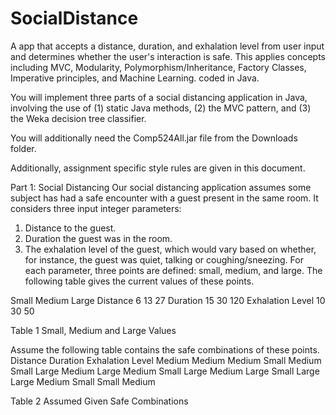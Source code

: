 # SocialDistance
A app that accepts a distance, duration, and exhalation level from user input and determines whether the user's interaction is safe. This applies concepts including MVC, Modularity, Polymorphism/Inheritance, Factory Classes, Imperative principles, and Machine Learning. coded in Java.


You will implement three parts of a social distancing application in Java, involving the
use of (1) static Java methods, (2) the MVC pattern, and (3) the Weka decision tree
classifier.

You will additionally need the Comp524All.jar file from the Downloads folder.

Additionally, assignment specific style rules are given in this document.

Part 1: Social Distancing
Our social distancing application assumes some subject has had a safe encounter with
a guest present in the same room. It considers three input integer parameters:
1. Distance to the guest.
2. Duration the guest was in the room.
3. The exhalation level of the guest, which would vary based on whether, for
instance, the guest was quiet, talking or coughing/sneezing.
For each parameter, three points are defined: small, medium, and large. The following
table gives the current values of these points.

Small Medium Large
Distance 6 13 27
Duration 15 30 120
Exhalation Level 10 30 50

Table 1 Small, Medium and Large Values

Assume the following table contains the safe combinations of these points.
Distance Duration Exhalation Level
Medium Medium Medium
Small Medium Small
Large Medium Large
Medium Small Large
Medium Large Small
Large Large Medium
Small Small Medium

Table 2 Assumed Given Safe Combinations
